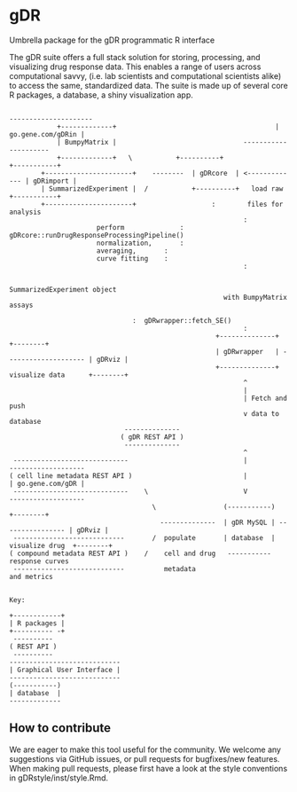 # gDR
Umbrella package for the gDR programmatic R interface

The gDR suite offers a full stack solution for storing, processing, and visualizing drug response data. This enables a range of users across computational savvy, (i.e. lab scientists and computational scientists alike) to access the same, standardized data. The suite is made up of several core R packages, a database, a shiny visualization app. 


```       
                                                                               ---------------------
			+-------------+                                        | go.gene.com/gDRin |
			| BumpyMatrix |			                       ---------------------
			+-------------+   \           +----------+                +-----------+
		+----------------------+    --------  | gDRcore  | <------------- | gDRimport | 
		| SummarizedExperiment |  /           +----------+   load raw     +-----------+
		+----------------------+                   :        files for analysis
                                                           :
				      perform              :   gDRcore::runDrugResponseProcessingPipeline()
				      normalization, 	   :   
				      averaging, 	   :   
				      curve fitting	   : 
                                                           :

                                                     SummarizedExperiment object
                                                      with BumpyMatrix assays

							   :  gDRwrapper::fetch_SE() 
                                                           :
                                                    +--------------+                      +--------+
                                                    | gDRwrapper   | -------------------- | gDRviz |
                                                    +--------------+  visualize data      +--------+
                                                           ^    
                                                           |
                                                           | Fetch and push 
                                                           v data to database
						     --------------
						    ( gDR REST API )
						     --------------
                                                           ^
 -----------------------------                             |                    -------------------
( cell line metadata REST API )                            |                    | go.gene.com/gDR |
 -----------------------------    \                        V                    -------------------
                                    \                 (-----------)                  +--------+ 
                                      --------------  | gDR MySQL | ---------------- | gDRviz | 
 ----------------------------       /  populate       | database  |  visualize drug  +--------+
( compound metadata REST API )    /    cell and drug   -----------  response curves         
 ----------------------------          metadata                      and metrics


Key:

+------------+
| R packages |
+---------- -+
 ----------
( REST API )
 ----------
----------------------------
| Graphical User Interface |
----------------------------
(-----------)
| database  |       
-------------
```


## How to contribute
We are eager to make this tool useful for the community. We welcome any suggestions via GitHub issues, or pull requests for bugfixes/new features. When making pull requests, please first have a look at the style conventions in gDRstyle/inst/style.Rmd.
